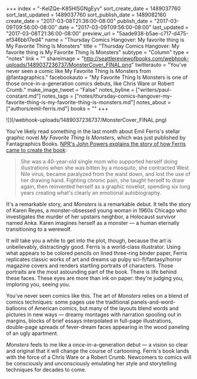 +++
index = "-KelZQe-K85HlSGNgEyv"
sort_create_date = 1489037760
sort_last_updated = 1489037760
sort_publish_date = 1489082160
create_date = "2017-03-08T21:36:00-08:00"
publish_date = "2017-03-09T09:56:00-08:00"
date = "2017-03-09T09:56:00-08:00"
last_updated = "2017-03-08T21:36:00-08:00"
preview_url = "5aade938-b5ae-c717-d475-ef346bb17ed4"
name = "Thursday Comics Hangover: My favorite thing is My Favorite Thing Is Monsters"
title = "Thursday Comics Hangover: My favorite thing is My Favorite Thing Is Monsters"
subtype = "Column"
type = "notes"
link = ""
shareimage = "http://seattlereviewofbooks.com/webhook-uploads/1489037236737/MonsterCover_FINAL.png"
twitterauto = "You've never seen a comic like My Favorite Thing Is Monsters from @fantagraphics."
facebookauto = "My Favorite Thing Is Monsters is one of those once-in-a-generation comics debuts, like Chris Ware or Robert Crumb."
make_image_tweet = "False"
notes_byline = ["writers/paul-constant.md"]
notes_tags = ["notes/thursday-comics-hangover-my-favorite-thing-is-my-favorite-thing-is-monsters.md"]
notes_about = ["authors/emil-ferris.md"]
books = ""
+++
<p class="image">![](/webhook-uploads/1489037236737/MonsterCover_FINAL.png)</p>

You've likely read something in the last month about Emil Ferris's stellar graphic novel *My Favorite Thing Is Monsters*, which was just published by Fantagraphics Books. [NPR's John Powers explains the story of how Ferris came to create the book](http://www.npr.org/2017/02/22/516643494/my-favorite-thing-is-monsters-is-a-dazzling-graphic-novel-tour-de-force):

<blockquote> She was a 40-year-old single mom who supported herself doing illustrations when she was bitten by a mosquito, she contracted West Nile virus, became paralyzed from the waist down, and lost the use of her drawing hand. Fighting chronic pain, she taught herself to draw again, then reinvented herself as a graphic novelist, spending six long years creating what's clearly an emotional autobiography.</blockquote>

It's a remarkable story, and *Monsters* is a remarkable debut. It tells the story of Karen Reyes, a monster-obsessed young woman in 1960s Chicago who investigates the murder of her upstairs neighbor, a Holocaust survivor named Anka. Karen imagines herself as a monster — a human eternally transitioning to a werewolf.

It will take you a while to get into the plot, though, because the art is unbelievably, distractingly good. Ferris is a world-class illustrator. Using what appears to be colored pencils on lined three-ring binder paper, Ferris replicates classic works of art and dreams up pulpy sci-fi/fantasy/horror magazine covers and renders startling portraits of characters. Those portraits are the most astounding part of the book. There is life behind these faces. These eyes are more than ink on paper: they're judging you, imploring you, seeing you.

You've never seen comics like this. The art of *Monsters* relies on a blend of comics techniques: some pages use the traditional panels-and-word-balloons of American comics, but many of the layouts blend words and pictures in new ways — dreamy montages with narration spooling out in margins, blocks of brief essays interpolated in full-page illustrations, double-page spreads of fever-dream faces appearing in the wood paneling of an ugly apartment.

*Monsters* feels to me like a once-in-a-generation debut — a vision so clear and original that it will change the course of cartooning. Ferris's book lands with the force of a Chris Ware or a Robert Crumb. Newcomers to comics will be consciously and unconsciously emulating her style and storytelling techniques for decades to come. 